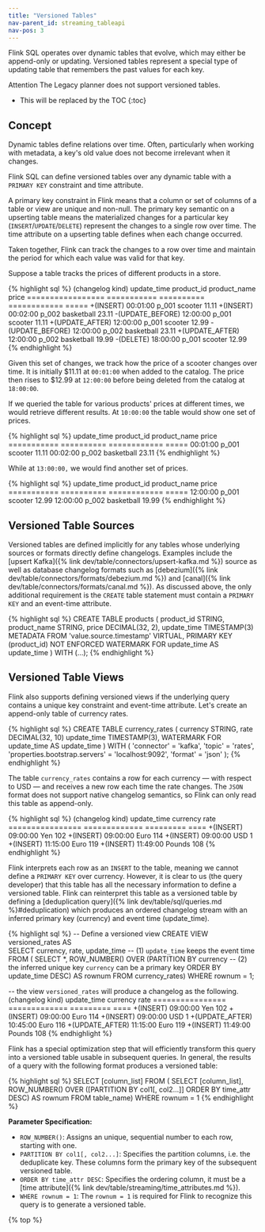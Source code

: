 ```yaml
---
title: "Versioned Tables"
nav-parent_id: streaming_tableapi
nav-pos: 3
---
```

<!--
Licensed to the Apache Software Foundation (ASF) under one
or more contributor license agreements.  See the NOTICE file
distributed with this work for additional information
regarding copyright ownership.  The ASF licenses this file
to you under the Apache License, Version 2.0 (the
"License"); you may not use this file except in compliance
with the License.  You may obtain a copy of the License at

  http://www.apache.org/licenses/LICENSE-2.0

Unless required by applicable law or agreed to in writing,
software distributed under the License is distributed on an
"AS IS" BASIS, WITHOUT WARRANTIES OR CONDITIONS OF ANY
KIND, either express or implied.  See the License for the
specific language governing permissions and limitations
under the License.
--> 

Flink SQL operates over dynamic tables that evolve, which may either be append-only or updating. 
Versioned tables represent a special type of updating table that remembers the past values for each key.

<span class="label label-danger">Attention</span> The Legacy planner does not support versioned tables.

* This will be replaced by the TOC
{:toc}

## Concept

Dynamic tables define relations over time. 
Often, particularly when working with metadata, a key's old value does not become irrelevant when it changes. 

Flink SQL can define versioned tables over any dynamic table with a `PRIMARY KEY` constraint and time attribute. 

A primary key constraint in Flink means that a column or set of columns of a table or view are unique and non-null.
The primary key semantic on a upserting table means the materialized changes for a particular key (`INSERT`/`UPDATE`/`DELETE`) represent the changes to a single row over time. The time attribute on a upserting table defines when each change occurred.

Taken together, Flink can track the changes to a row over time and maintain the period for which each value was valid for that key.

Suppose a table tracks the prices of different products in a store. 

{% highlight sql %}
(changelog kind)  update_time  product_id product_name price
================= ===========  ========== ============ ===== 
+(INSERT)         00:01:00     p_001      scooter      11.11
+(INSERT)         00:02:00     p_002      basketball   23.11
-(UPDATE_BEFORE)  12:00:00     p_001      scooter      11.11
+(UPDATE_AFTER)   12:00:00     p_001      scooter      12.99
-(UPDATE_BEFORE)  12:00:00     p_002      basketball   23.11 
+(UPDATE_AFTER)   12:00:00     p_002      basketball   19.99
-(DELETE)         18:00:00     p_001      scooter      12.99 
{% endhighlight %}

Given this set of changes, we track how the price of a scooter changes over time.
It is initially $11.11 at `00:01:00` when added to the catalog.
The price then rises to $12.99 at `12:00:00` before being deleted from the catalog at `18:00:00`.

If we queried the table for various products' prices at different times, we would retrieve different results. At `10:00:00` the table would show one set of prices.

{% highlight sql %}
update_time  product_id product_name price
===========  ========== ============ ===== 
00:01:00     p_001      scooter      11.11
00:02:00     p_002      basketball   23.11
{% endhighlight %}


While at `13:00:00,` we would find another set of prices.

{% highlight sql %}
update_time  product_id product_name price
===========  ========== ============ ===== 
12:00:00     p_001      scooter      12.99
12:00:00     p_002      basketball   19.99
{% endhighlight %}


## Versioned Table Sources

Versioned tables are defined implicitly for any tables whose underlying sources or formats directly define changelogs.
Examples include the [upsert Kafka]({% link dev/table/connectors/upsert-kafka.md %}) source as well as database changelog
formats such as [debezium]({% link dev/table/connectors/formats/debezium.md %}) and [canal]({% link dev/table/connectors/formats/canal.md %}).
As discussed above, the only additional requirement is the `CREATE` table statement must contain a `PRIMARY KEY` and an event-time attribute. 

{% highlight sql %}
CREATE TABLE products (
	product_id    STRING,
	product_name  STRING,
	price         DECIMAL(32, 2),
	update_time   TIMESTAMP(3) METADATA FROM 'value.source.timestamp' VIRTUAL,
	PRIMARY KEY (product_id) NOT ENFORCED
	WATERMARK FOR update_time AS update_time
) WITH (...);
{% endhighlight %}

## Versioned Table Views

Flink also supports defining versioned views if the underlying query contains a unique key constraint
and event-time attribute. Let's create an append-only table of currency rates. 

{% highlight sql %}
CREATE TABLE currency_rates (
	currency      STRING,
	rate          DECIMAL(32, 10)
	update_time   TIMESTAMP(3),
	WATERMARK FOR update_time AS update_time
) WITH (
	'connector' = 'kafka',
	'topic'	    = 'rates',
	'properties.bootstrap.servers' = 'localhost:9092',
	'format'    = 'json'
);
{% endhighlight %}

The table `currency_rates` contains a row for each currency &mdash; with respect to USD &mdash; 
and receives a new row each time the rate changes.
The `JSON` format does not support native changelog semantics, so Flink can only read this table as append-only.

{% highlight sql %}
(changelog kind) update_time   currency   rate
================ ============= =========  ====
+(INSERT)        09:00:00      Yen        102
+(INSERT)        09:00:00      Euro       114
+(INSERT)        09:00:00      USD        1
+(INSERT)        11:15:00      Euro       119
+(INSERT)        11:49:00      Pounds     108
{% endhighlight %}

Flink interprets each row as an `INSERT` to the table, meaning we cannot define a `PRIMARY KEY` over currency.
However, it is clear to us (the query developer) that this table has all the necessary information to define a versioned table. 
Flink can reinterpret this table as a versioned table by defining a [deduplication query]({% link dev/table/sql/queries.md %}#deduplication)
which produces an ordered changelog stream with an inferred primary key (currency) and event time (update_time). 

{% highlight sql %}
-- Define a versioned view
CREATE VIEW versioned_rates AS              
SELECT currency, rate, update_time              -- (1) `update_time` keeps the event time
  FROM (
      SELECT *,
      ROW_NUMBER() OVER (PARTITION BY currency  -- (2) the inferred unique key `currency` can be a primary key
         ORDER BY update_time DESC) AS rownum 
      FROM currency_rates)
WHERE rownum = 1; 

-- the view `versioned_rates` will produce a changelog as the following.
(changelog kind) update_time currency   rate
================ ============= =========  ====
+(INSERT)        09:00:00      Yen        102
+(INSERT)        09:00:00      Euro       114
+(INSERT)        09:00:00      USD        1
+(UPDATE_AFTER)  10:45:00      Euro       116
+(UPDATE_AFTER)  11:15:00      Euro       119
+(INSERT)        11:49:00      Pounds     108
{% endhighlight %}

Flink has a special optimization step that will efficiently transform this query into a versioned
table usable in subsequent queries.
In general, the results of a query with the following format produces a versioned table:

{% highlight sql %}
SELECT [column_list]
FROM (
   SELECT [column_list],
     ROW_NUMBER() OVER ([PARTITION BY col1[, col2...]]
       ORDER BY time_attr DESC) AS rownum
   FROM table_name)
WHERE rownum = 1
{% endhighlight %}

**Parameter Specification:**

- `ROW_NUMBER()`: Assigns an unique, sequential number to each row, starting with one.
- `PARTITION BY col1[, col2...]`: Specifies the partition columns, i.e. the deduplicate key. These columns form the primary key of the subsequent versioned table.
- `ORDER BY time_attr DESC`: Specifies the ordering column, it must be a [time attribute]({% link dev/table/streaming/time_attributes.md %}).
- `WHERE rownum = 1`: The `rownum = 1` is required for Flink to recognize this query is to generate a versioned table.

{% top %}
